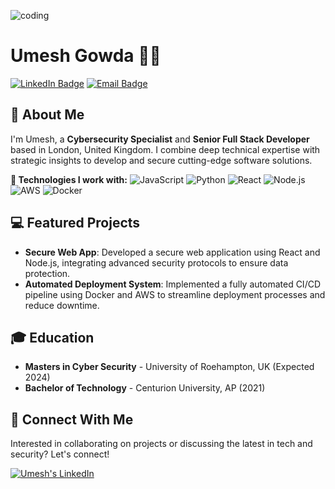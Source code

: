 
![coding](https://github.com/user-attachments/assets/506a3397-7073-4ea2-89bd-986ac6755498)

# Umesh Gowda 👨‍💻

[![LinkedIn Badge](https://img.shields.io/badge/LinkedIn-Profile-blue?style=flat&logo=linkedin)](https://www.linkedin.com/in/gvs-umesh)
[![Email Badge](https://img.shields.io/badge/Email-gvsumesh29%40gmail.com-green?style=flat&logo=gmail)](mailto:gvsumesh29@gmail.com)

## 🚀 About Me

I'm Umesh, a **Cybersecurity Specialist** and **Senior Full Stack Developer** based in London, United Kingdom. I combine deep technical expertise with strategic insights to develop and secure cutting-edge software solutions.

**🔧 Technologies I work with:**
![JavaScript](https://img.shields.io/badge/-JavaScript-black?style=flat-square&logo=javascript)
![Python](https://img.shields.io/badge/-Python-black?style=flat-square&logo=Python)
![React](https://img.shields.io/badge/-React-black?style=flat-square&logo=react)
![Node.js](https://img.shields.io/badge/-Node.js-black?style=flat-square&logo=node.js)
![AWS](https://img.shields.io/badge/-AWS-black?style=flat-square&logo=amazon)
![Docker](https://img.shields.io/badge/-Docker-black?style=flat-square&logo=docker)

## 💻 Featured Projects

- **Secure Web App**: Developed a secure web application using React and Node.js, integrating advanced security protocols to ensure data protection.
- **Automated Deployment System**: Implemented a fully automated CI/CD pipeline using Docker and AWS to streamline deployment processes and reduce downtime.

## 🎓 Education

- **Masters in Cyber Security** - University of Roehampton, UK (Expected 2024)
- **Bachelor of Technology** - Centurion University, AP (2021)

## 🤝 Connect With Me

Interested in collaborating on projects or discussing the latest in tech and security? Let's connect!

[![Umesh's LinkedIn](https://img.shields.io/badge/LinkedIn-Connect-blue?style=social&logo=linkedin)](https://www.linkedin.com/in/gvs-umesh)

